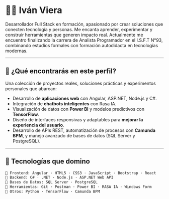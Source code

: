 # 👨‍💻 Iván Viera

Desarrollador Full Stack en formación, apasionado por crear soluciones que conecten tecnología y personas. Me encanta aprender, experimentar y construir herramientas que generen impacto real. Actualmente me encuentro finalizando la carrera de Analista Programador en el I.S.F.T N°93, combinando estudios formales con formación autodidacta en tecnologías modernas.

---

## 🚀 ¿Qué encontrarás en este perfil?

Una colección de proyectos reales, soluciones prácticas y experimentos personales que abarcan:

- Desarrollo de **aplicaciones web** con Angular, ASP.NET, Node.js y C#.
- Integración de **chatbots inteligentes** con Rasa IA.
- Visualización de datos con **Power BI** y modelos predictivos con **TensorFlow**.
- Diseño de interfaces responsivas y adaptables para **mejorar la experiencia del usuario**.
- Desarrollo de APIs REST, automatización de procesos con **Camunda BPM**, y manejo avanzado de bases de datos (SQL Server y PostgreSQL).

---

## 🧰 Tecnologías que domino

```bash
🔹 Frontend: Angular · HTML5 · CSS3 · JavaScript · Bootstrap · React
🔹 Backend: C# · .NET · Node.js · ASP.NET Web API
🔹 Bases de Datos: SQL Server · PostgreSQL
🔹 Herramientas: Git · Postman · Power BI · RASA IA · Windows Form
🔹 Otros: Python · TensorFlow · Camunda BPM
